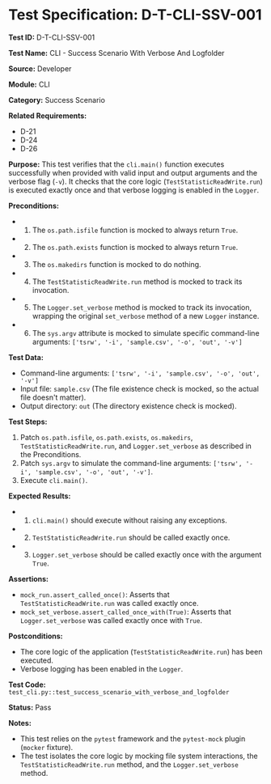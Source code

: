# Test Specification: D-T-CLI-SSV-001

**Test ID:** D-T-CLI-SSV-001

**Test Name:** CLI - Success Scenario With Verbose And Logfolder

**Source:** Developer

**Module:** CLI

**Category:** Success Scenario

**Related Requirements:**

*   D-21
*   D-24
*   D-26

**Purpose:**
This test verifies that the `cli.main()` function executes successfully when provided with valid input and output arguments and the verbose flag (`-v`). It checks that the core logic (`TestStatisticReadWrite.run`) is executed exactly once and that verbose logging is enabled in the `Logger`.

**Preconditions:**

*   1) The `os.path.isfile` function is mocked to always return `True`.
*   2) The `os.path.exists` function is mocked to always return `True`.
*   3) The `os.makedirs` function is mocked to do nothing.
*   4) The `TestStatisticReadWrite.run` method is mocked to track its invocation.
*   5) The `Logger.set_verbose` method is mocked to track its invocation, wrapping the original `set_verbose` method of a new `Logger` instance.
*   6) The `sys.argv` attribute is mocked to simulate specific command-line arguments: `['tsrw', '-i', 'sample.csv', '-o', 'out', '-v']`

**Test Data:**

*   Command-line arguments: `['tsrw', '-i', 'sample.csv', '-o', 'out', '-v']`
*   Input file: `sample.csv` (The file existence check is mocked, so the actual file doesn't matter).
*   Output directory: `out` (The directory existence check is mocked).

**Test Steps:**

1.  Patch `os.path.isfile`, `os.path.exists`, `os.makedirs`, `TestStatisticReadWrite.run`, and `Logger.set_verbose` as described in the Preconditions.
2.  Patch `sys.argv` to simulate the command-line arguments: `['tsrw', '-i', 'sample.csv', '-o', 'out', '-v']`.
3.  Execute `cli.main()`.

**Expected Results:**

*   1) `cli.main()` should execute without raising any exceptions.
*   2) `TestStatisticReadWrite.run` should be called exactly once.
*   3) `Logger.set_verbose` should be called exactly once with the argument `True`.

**Assertions:**

*   `mock_run.assert_called_once()`: Asserts that `TestStatisticReadWrite.run` was called exactly once.
*   `mock_set_verbose.assert_called_once_with(True)`: Asserts that `Logger.set_verbose` was called exactly once with `True`.

**Postconditions:**

*   The core logic of the application (`TestStatisticReadWrite.run`) has been executed.
*   Verbose logging has been enabled in the `Logger`.

**Test Code:** `test_cli.py::test_success_scenario_with_verbose_and_logfolder`

**Status:** Pass

**Notes:**

*   This test relies on the `pytest` framework and the `pytest-mock` plugin (`mocker` fixture).
*   The test isolates the core logic by mocking file system interactions, the `TestStatisticReadWrite.run` method, and the `Logger.set_verbose` method.
